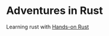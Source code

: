 # Adventures in Rust

Learning rust with [Hands-on Rust](https://pragprog.com/titles/hwrust/hands-on-rust/)

